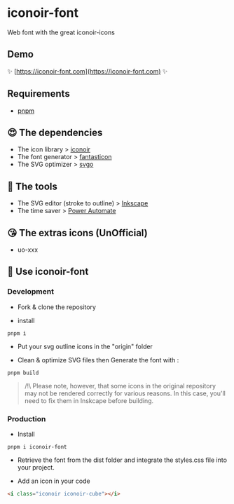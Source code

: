# iconoir-font

Web font with the great iconoir-icons

## Demo

✨ [https://iconoir-font.com](https://iconoir-font.com) ✨

## Requirements

- [pnpm](https://pnpm.io/)

## 😍 The dependencies

- The icon library > [iconoir](https://github.com/iconoir-icons/iconoir)
- The font generator > [fantasticon](https://github.com/tancredi/fantasticon)
- The SVG optimizer > [svgo](https://github.com/svg/svgo)

## 🥰 The tools

- The SVG editor (stroke to outline) > [Inkscape](https://inkscape.org/fr/)
- The time saver > [Power Automate](https://powerautomate.microsoft.com)

## 😘 The extras icons (UnOfficial)

- uo-xxx

## 🤩 Use iconoir-font

### Development

- Fork & clone the repository

- install

```
pnpm i
```

- Put your svg outline icons in the "origin" folder

- Clean & optimize SVG files then Generate the font with :

```
pnpm build
```

> /!\ Please note, however, that some icons in the original repository may not be rendered correctly for various reasons. In this case, you'll need to fix them in Inskcape before building.

### Production

- Install

```
pnpm i iconoir-font
```

- Retrieve the font from the dist folder and integrate the styles.css file into your project.

- Add an icon in your code

```html
<i class="iconoir iconoir-cube"></i>
```
